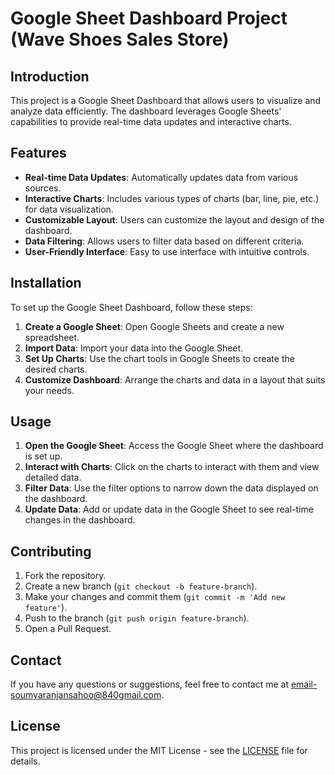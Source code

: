 # Google Sheet Dashboard Project (Wave Shoes Sales Store)
## Introduction
This project is a Google Sheet Dashboard that allows users to visualize and analyze data efficiently. The dashboard leverages Google Sheets' capabilities to provide real-time data updates and interactive charts.

## Features
- **Real-time Data Updates**: Automatically updates data from various sources.
- **Interactive Charts**: Includes various types of charts (bar, line, pie, etc.) for data visualization.
- **Customizable Layout**: Users can customize the layout and design of the dashboard.
- **Data Filtering**: Allows users to filter data based on different criteria.
- **User-Friendly Interface**: Easy to use interface with intuitive controls.

## Installation
To set up the Google Sheet Dashboard, follow these steps:
1. **Create a Google Sheet**: Open Google Sheets and create a new spreadsheet.
2. **Import Data**: Import your data into the Google Sheet.
3. **Set Up Charts**: Use the chart tools in Google Sheets to create the desired charts.
4. **Customize Dashboard**: Arrange the charts and data in a layout that suits your needs.

## Usage
1. **Open the Google Sheet**: Access the Google Sheet where the dashboard is set up.
2. **Interact with Charts**: Click on the charts to interact with them and view detailed data.
3. **Filter Data**: Use the filter options to narrow down the data displayed on the dashboard.
4. **Update Data**: Add or update data in the Google Sheet to see real-time changes in the dashboard.

## Contributing
1. Fork the repository.
2. Create a new branch (`git checkout -b feature-branch`).
3. Make your changes and commit them (`git commit -m 'Add new feature'`).
4. Push to the branch (`git push origin feature-branch`).
5. Open a Pull Request.

## Contact
If you have any questions or suggestions, feel free to contact me at email-soumyaranjansahoo@840gmail.com.

## License

This project is licensed under the MIT License - see the [LICENSE](LICENSE) file for details.

